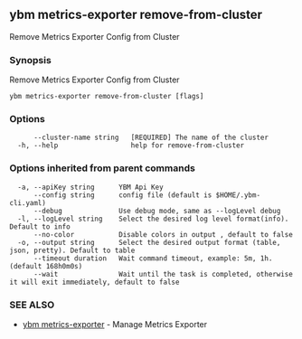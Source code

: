 ## ybm metrics-exporter remove-from-cluster

Remove Metrics Exporter Config from Cluster

### Synopsis

Remove Metrics Exporter Config from Cluster

```
ybm metrics-exporter remove-from-cluster [flags]
```

### Options

```
      --cluster-name string   [REQUIRED] The name of the cluster
  -h, --help                  help for remove-from-cluster
```

### Options inherited from parent commands

```
  -a, --apiKey string      YBM Api Key
      --config string      config file (default is $HOME/.ybm-cli.yaml)
      --debug              Use debug mode, same as --logLevel debug
  -l, --logLevel string    Select the desired log level format(info). Default to info
      --no-color           Disable colors in output , default to false
  -o, --output string      Select the desired output format (table, json, pretty). Default to table
      --timeout duration   Wait command timeout, example: 5m, 1h. (default 168h0m0s)
      --wait               Wait until the task is completed, otherwise it will exit immediately, default to false
```

### SEE ALSO

* [ybm metrics-exporter](ybm_metrics-exporter.md)	 - Manage Metrics Exporter

